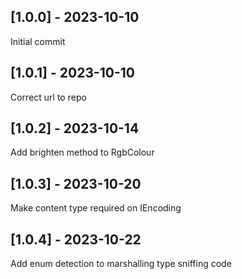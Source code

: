 ## [1.0.0] - 2023-10-10

Initial commit

## [1.0.1] - 2023-10-10

Correct url to repo

## [1.0.2] - 2023-10-14

Add brighten method to RgbColour

## [1.0.3] - 2023-10-20

Make content type required on IEncoding

## [1.0.4] - 2023-10-22

Add enum detection to marshalling type sniffing code

